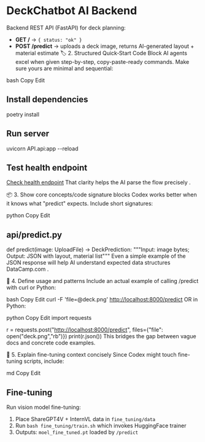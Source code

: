 # DeckChatbot AI Backend

Backend REST API (FastAPI) for deck planning:

- **GET /** → `{ status: "ok" }`
- **POST /predict** → uploads a deck image, returns AI-generated layout + material estimate
🏷️ 2. Structured Quick‑Start Code Block
AI agents excel when given step-by-step, copy-paste-ready commands. Make sure yours are minimal and sequential:

bash
Copy
Edit

## Install dependencies

poetry install

## Run server

uvicorn API.api:app --reload

## Test health endpoint

[Check health endpoint](http://localhost:8000/)
That clarity helps the AI parse the flow precisely .

📦 3. Show core concepts/code signature blocks
Codex works better when it knows what "predict" expects. Include short signatures:

python
Copy
Edit

## api/predict.py

def predict(image: UploadFile) -> DeckPrediction:
    """Input: image bytes; Output: JSON with layout, material list"""
Even a simple example of the JSON response will help AI understand expected data structures
DataCamp.com
.

🎯 4. Define usage and patterns
Include an actual example of calling /predict with curl or Python:

bash
Copy
Edit
curl -F 'file=@deck.png' [http://localhost:8000/predict](http://localhost:8000/predict)
OR in Python:

python
Copy
Edit
import requests

r = requests.post("[http://localhost:8000/predict](http://localhost:8000/predict)", files={"file": open("deck.png","rb")})
print(r.json())
This bridges the gap between vague docs and concrete code examples.

🧠 5. Explain fine-tuning context concisely
Since Codex might touch fine-tuning scripts, include:

md
Copy
Edit

## Fine-tuning

Run vision model fine-tuning:

1. Place ShareGPT4V + InternVL data in `fine_tuning/data`
2. Run `bash fine_tuning/train.sh` which invokes HuggingFace trainer
3. Outputs: `moel_fine_tuned.pt` loaded by `/predict`
